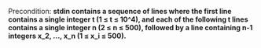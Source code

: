 Precondition: **stdin contains a sequence of lines where the first line contains a single integer t (1 ≤ t ≤ 10^4), and each of the following t lines contains a single integer n (2 ≤ n ≤ 500), followed by a line containing n-1 integers x_2, ..., x_n (1 ≤ x_i ≤ 500).**